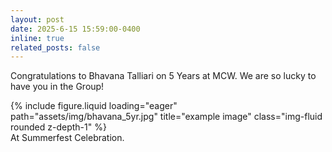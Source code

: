 ```yaml
---
layout: post
date: 2025-6-15 15:59:00-0400
inline: true
related_posts: false
---
```


Congratulations to Bhavana Talliari on 5 Years at MCW. We are so lucky to have you in the Group!
<div class="row">
    <div class="col-sm mt-3 mt-md-0">
        {% include figure.liquid loading="eager" path="assets/img/bhavana_5yr.jpg" title="example image" class="img-fluid rounded z-depth-1" %}
    </div>
</div>
<div class="caption">
    At Summerfest Celebration. 
</div>
